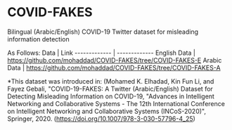 # COVID-FAKES
Bilingual (Arabic/English) COVID-19 Twitter dataset for misleading information detection

   As Follows:
     Data     |    Link
------------- | -------------
English Data  | https://github.com/mohaddad/COVID-FAKES/tree/COVID-FAKES-E
 Arabic Data  | https://github.com/mohaddad/COVID-FAKES/tree/COVID-FAKES-A



*This dataset was introduced in: (Mohamed K. Elhadad, Kin Fun Li, and Fayez Gebali, "COVID-19-FAKES: A Twitter (Arabic/English) Dataset for Detecting Misleading Information on COVID-19, "Advances in Intelligent Networking and Collaborative Systems - The 12th International Conference on Intelligent Networking and Collaborative Systems (INCoS-2020)", Springer, 2020. (https://doi.org/10.1007/978-3-030-57796-4_25)

